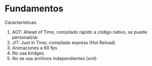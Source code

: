 # Fundamentos

Características:
1. AOT: Ahead of Time, compilado rápido a código nativo, se puede personalziar.
2. JIT: Just in Time, compilado express (Hot Reload)
3. Animaciones a 60 fps
4. No usa bridges.
5. No se usa archivos independientes (xml)


